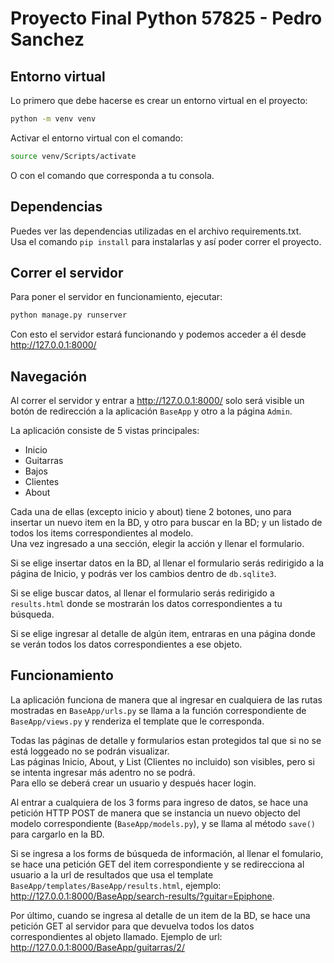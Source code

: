 # Proyecto Final Python 57825 -  Pedro Sanchez

## Entorno virtual
Lo primero que debe hacerse es crear un entorno virtual en el proyecto:  
```sh
python -m venv venv
```
Activar el entorno virtual con el comando:
```sh
source venv/Scripts/activate
```
O con el comando que corresponda a tu consola.

## Dependencias
Puedes ver las dependencias utilizadas en el archivo requirements.txt.  
Usa el comando `pip install` para instalarlas y así poder correr el proyecto.

## Correr el servidor
Para poner el servidor en funcionamiento, ejecutar:
```sh
python manage.py runserver
```
Con esto el servidor estará funcionando y podemos acceder a él desde http://127.0.0.1:8000/

## Navegación
Al correr el servidor y entrar a http://127.0.0.1:8000/ solo será visible un botón de redirección a la aplicación `BaseApp` y otro a la página `Admin`.

La aplicación consiste de 5 vistas principales:
  - Inicio
  - Guitarras
  - Bajos
  - Clientes
  - About

Cada una de ellas (excepto inicio y about) tiene 2 botones, uno para insertar un nuevo item en la BD, y otro para buscar en la BD; y un listado de todos los items correspondientes al modelo.  
Una vez ingresado a una sección, elegir la acción y llenar el formulario.

Si se elige insertar datos en la BD, al llenar el formulario serás redirigido a la página de Inicio, y podrás ver los cambios dentro de `db.sqlite3`.

Si se elige buscar datos, al llenar el formulario serás redirigido a `results.html` donde se mostrarán los datos correspondientes a tu búsqueda.

Si se elige ingresar al detalle de algún item, entraras en una página donde se verán todos los datos correspondientes a ese objeto.

## Funcionamiento
La aplicación funciona de manera que al ingresar en cualquiera de las rutas mostradas en `BaseApp/urls.py` se llama a la función correspondiente de `BaseApp/views.py` y renderiza el template que le corresponda.

Todas las páginas de detalle y formularios estan protegidos tal que si no se está loggeado no se podrán visualizar.  
Las páginas Inicio, About, y List (Clientes no incluido) son visibles, pero si se intenta ingresar más adentro no se podrá.  
Para ello se deberá crear un usuario y después hacer login.

Al entrar a cualquiera de los 3 forms para ingreso de datos, se hace una petición HTTP POST de manera que se instancia un nuevo objecto del modelo correspondiente (`BaseApp/models.py`), y se llama al método `save()` para cargarlo en la BD.

Si se ingresa a los forms de búsqueda de información, al llenar el fomulario, se hace una petición GET del item correspondiente y se redirecciona al usuario a la url de resultados que usa el template `BaseApp/templates/BaseApp/results.html`, ejemplo: http://127.0.0.1:8000/BaseApp/search-results/?guitar=Epiphone.

Por último, cuando se ingresa al detalle de un item de la BD, se hace una petición GET al servidor para que devuelva todos los datos correspondientes al objeto llamado. Ejemplo de url: http://127.0.0.1:8000/BaseApp/guitarras/2/